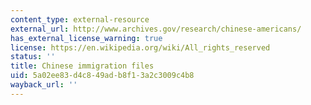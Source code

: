 ```yaml
---
content_type: external-resource
external_url: http://www.archives.gov/research/chinese-americans/
has_external_license_warning: true
license: https://en.wikipedia.org/wiki/All_rights_reserved
status: ''
title: Chinese immigration files
uid: 5a02ee83-d4c8-49ad-b8f1-3a2c3009c4b8
wayback_url: ''
---
```


